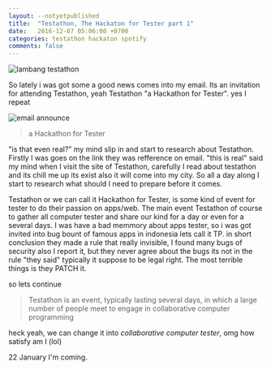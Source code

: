 ```yaml
---
layout: --notyetpublished
title:  "Testathon, The Hackaton for Tester part 1"
date:   2016-12-07 05:06:00 +0700
categories: testathon hackaton spotify
comments: false
---
```


![lambang testathon](http://k1m0ch1.github.io/images/testathon.png)

So lately i was got some a good news comes into my email. Its an invitation for attending Testathon, yeah Testathon "a Hackathon for Tester". yes I repeat

![email announce](http://k1m0ch1.github.io/images/email-bahagia-1.png)

> a Hackathon for Tester

"is that even real?" my mind slip in and start to research about Testathon. Firstly I was goes on the link they was refference on email.
"this is real" said my mind when I visit the site of Testathon, carefully I read about testathon and its chill me up its exist also it will come into my city. So all a day along I start to research what should I need to prepare before it comes.

Testathon or we can call it Hackathon for Tester, is some kind of event for tester to do their passion on apps/web. The main event Testathon of course to gather all computer tester and share our kind for a day or even for a several days. I was have a bad memmory about apps tester, so i was got invited into bug bount of famous apps in indonesia lets call it TP. in short conclusion they made a rule that really invisible, I found many bugs of security also I report it, but they never agree about the bugs its not in the rule "they said" typically it suppose to be legal right. The most terrible things is they PATCH it.

so lets continue
> Testathon is an event, typically lasting several days, in which a large number of people meet to engage in collaborative computer programming

heck yeah, we can change it into *collaborative computer tester*, omg how satisfy am I (lol)

22 January I'm coming.
